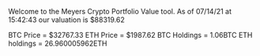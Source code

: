 Welcome to the Meyers Crypto Portfolio Value tool. 
As of 07/14/21 at 15:42:43 our valuation is $88319.62 

BTC Price = $32767.33
 ETH Price = $1987.62
BTC Holdings = 1.06BTC
 ETH holdings = 26.960005962ETH 
